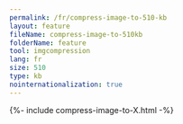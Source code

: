 ```yaml
---
permalink: /fr/compress-image-to-510-kb
layout: feature
fileName: compress-image-to-510kb
folderName: feature
tool: imgcompression
lang: fr
size: 510
type: kb
nointernationalization: true
---
```

{%- include compress-image-to-X.html -%}       
